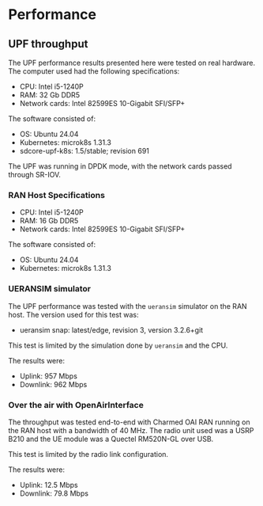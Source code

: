 # Performance

## UPF throughput

The UPF performance results presented here were tested on real hardware. The
computer used had the following specifications:

- CPU: Intel i5-1240P
- RAM: 32 Gb DDR5
- Network cards: Intel 82599ES 10-Gigabit SFI/SFP+

The software consisted of:

- OS: Ubuntu 24.04
- Kubernetes: microk8s 1.31.3
- sdcore-upf-k8s: 1.5/stable; revision 691

The UPF was running in DPDK mode, with the network cards passed through SR-IOV.

### RAN Host Specifications

- CPU: Intel i5-1240P
- RAM: 16 Gb DDR5
- Network cards: Intel 82599ES 10-Gigabit SFI/SFP+

The software consisted of:

- OS: Ubuntu 24.04
- Kubernetes: microk8s 1.31.3

### UERANSIM simulator

The UPF performance was tested with the `ueransim` simulator on the RAN host.
The version used for this test was:

- ueransim snap: latest/edge, revision 3, version 3.2.6+git

This test is limited by the simulation done by `ueransim` and the CPU.

The results were:

- Uplink: 957 Mbps
- Downlink: 962 Mbps

### Over the air with OpenAirInterface

The throughput was tested end-to-end with Charmed OAI RAN running on the RAN host
with a bandwidth of 40 MHz. The radio unit used was a USRP B210 and the UE module
was a Quectel RM520N-GL over USB.

This test is limited by the radio link configuration.

The results were:

- Uplink: 12.5 Mbps
- Downlink: 79.8 Mbps
